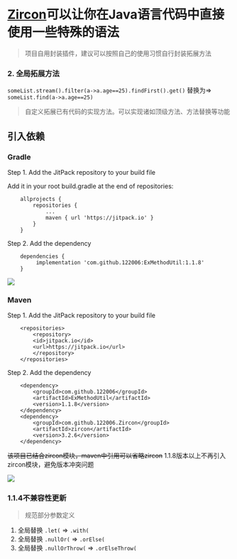 # [Zircon](https://github.com/122006/Zircon)可以让你在Java语言代码中直接使用一些特殊的语法

> 项目自用封装插件，建议可以按照自己的使用习惯自行封装拓展方法

### 2. 全局拓展方法

`someList.stream().filter(a->a.age==25).findFirst().get()`
替换为=>
`someList.find(a->a.age==25)`
> 自定义拓展已有代码的实现方法。可以实现诸如顶级方法、方法替换等功能

## 引入依赖

### Gradle

Step 1. Add the JitPack repository to your build file

Add it in your root build.gradle at the end of repositories:

````
	allprojects {
		repositories {
			...
			maven { url 'https://jitpack.io' }
		}
	}
````

Step 2. Add the dependency

````
    dependencies {
	     implementation 'com.github.122006:ExMethodUtil:1.1.8'
	}
````

[![](https://jitpack.io/v/122006/ExMethodUtil.svg)](https://jitpack.io/#122006/ExMethodUtil)

### Maven

Step 1. Add the JitPack repository to your build file

````
    <repositories>
        <repository>
        <id>jitpack.io</id>
        <url>https://jitpack.io</url>
        </repository>
    </repositories>
````

Step 2. Add the dependency

````
	<dependency>
	    <groupId>com.github.122006</groupId>
	    <artifactId>ExMethodUtil</artifactId>
	    <version>1.1.8</version>
	</dependency>
	<dependency>
        <groupId>com.github.122006.Zircon</groupId>
        <artifactId>zircon</artifactId>
        <version>3.2.6</version>
    </dependency>
````

~~该项目已结合zircon模块，maven中引用可以省略zircon~~
1.1.8版本以上不再引入zircon模块，避免版本冲突问题

[![](https://jitpack.io/v/122006/ExMethodUtil.svg)](https://jitpack.io/#122006/ExMethodUtil)


### 1.1.4不兼容性更新
> 规范部分参数定义
1. 全局替换 `.let(`  =>  `.with(`
2. 全局替换 `.nullOr(`  =>  `.orElse(`
2. 全局替换 `.nullOrThrow(`  =>  `.orElseThrow(`